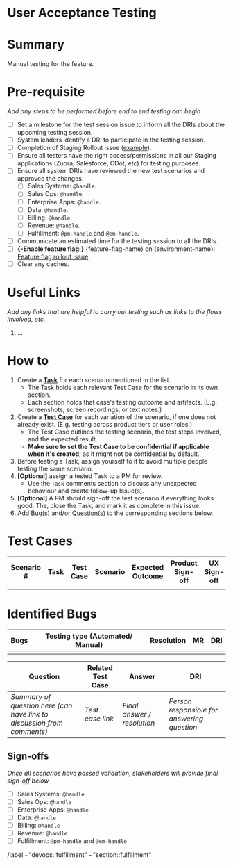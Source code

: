 <!--

This Issue template is meant to provide guidance for User Acceptance Tests.

1. Create the Issue and assign a title referring to the tested feature.
1. Fill the below details when relevant.

-->

# User Acceptance Testing

# Summary

Manual testing for the <issue-link> feature.

# Pre-requisite

_Add any steps to be performed before end to end testing can begin_

- [ ] Set a milestone for the test session issue to inform all the DRIs about the upcoming testing session.
- [ ] System leaders identify a DRI to participate in the testing session.
- [ ] Completion of Staging Rollout issue ([example](https://gitlab.com/gitlab-org/customers-gitlab-com/-/issues/6202)).
- [ ] Ensure all testers have the right access/permissions in all our Staging applications (Zuora, Salesforce, CDot, etc) for testing purposes.
- [ ] Ensure all system DRIs have reviewed the new test scenarios and approved the changes.
    - [ ] Sales Systems: `@handle`.
    - [ ] Sales Ops: `@handle`.
    - [ ] Enterprise Apps: `@handle`.
    - [ ] Data: `@handle`.
    - [ ] Billing: `@handle`.
    - [ ] Revenue: `@handle`.
    - [ ] Fulfillment: `@pm-handle` and `@em-handle`.
- [ ] Communicate an estimated time for the testing session to all the DRIs.
- [ ] **{-Enable feature flag:}** {feature-flag-name} on {environment-name}: [Feature flag rollout issue](<link to feature flag rollout issue>).
- [ ] Clear any caches.

# Useful Links

_Add any links that are helpful to carry out testing such as links to the flows involved, etc._

<!--

Example below:

1. [Zuora Staging](https://test.zuora.com/)
1. [Salesforce Staging](https://gitlab--test1.sandbox.my.salesforce.com)

-->

1. ...

# How to

1. Create a [**Task**](User%20Acceptance%20Test%20Task.md) for each scenario mentioned in the list.
    - The Task holds each relevant Test Case for the scenario in its own section.
    - Each section holds that case's testing outcome and artifacts. (E.g. screenshots, screen recordings, or text notes.)
1. Create a [**Test Case**](https://gitlab.com/gitlab-org/customers-gitlab-com/-/quality/test_cases) for each variation of the scenario, if one does not already exist. (E.g. testing across product tiers or user roles.)
    - The Test Case outlines the testing scenario, the test steps involved, and the expected result.
    - **Make sure to set the Test Case to be confidential if applicable when it's created**, as it might not be confidential by default.
1. Before testing a Task, assign yourself to it to avoid multiple people testing the same scenario.
1. **\[Optional\]** assign a tested Task to a PM for review.
    - Use the `Task` comments section to discuss any unexpected behaviour and create follow-up Issue(s).
1. **\[Optional\]** A PM should sign-off the test scenario if everything looks good. The, close the Task, and mark it as complete in this issue.
1. Add [Bug(s)](#identified-bugs) and/or [Question(s)](#open-questions) to the corresponding sections below.

# Test Cases

<table>
    <tr>
        <th>Scenario #</th>
        <th>Task</th>
        <th>Test Case</th>
        <th>Scenario</th>
        <th>Expected Outcome</th>
        <th>Product Sign-off</th>
        <th>UX Sign-off</th>
    </tr>
    <tr>
        <td>
        </td>
        <td>
        </td>
        <td>
        </td>
        <td>
        </td>
        <td>
        </td>
        <td>
        </td>
        <td>
        </td>
    </tr>
</table>

# Identified Bugs

| Bugs | Testing type (Automated/ Manual) | Resolution | MR  | DRI |
|------|----------------------------------|------------|-----|-----|
|  |  |  |  |  |

| Question | Related Test Case | Answer | DRI |
| -------- | ----------------- | -------| --- |
| _Summary of question here (can have link to discussion from comments)_ | _Test case link_ | _Final answer / resolution_ | _Person responsible for answering question_ |

## Sign-offs

_Once all scenarios have passed validation, stakeholders will provide final sign-off below_

- [ ] Sales Systems: `@handle`
- [ ] Sales Ops: `@handle`
- [ ] Enterprise Apps: `@handle`
- [ ] Data: `@handle`
- [ ] Billing: `@handle`
- [ ] Revenue: `@handle`
- [ ] Fulfillment: `@pm-handle` and `@em-handle`

/label ~"devops::fulfillment" ~"section::fulfillment"
